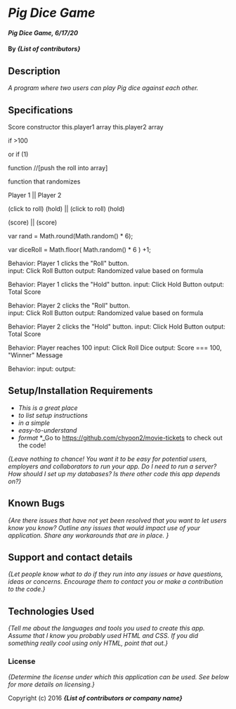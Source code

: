 # _Pig Dice Game_

#### _Pig Dice Game, 6/17/20_

#### By _**{List of contributors}**_

## Description

_A program where two users can play Pig dice against each other._

## Specifications

Score constructor
  this.player1 array
  this.player2 array
  
  if >100
  
  or if (1)

function //[push the roll into array]

function that randomizes

Player 1               ||   Player 2

(click to roll) (hold) ||  (click to roll) (hold)

(score)                 ||  (score)


  var rand = Math.round(Math.random() * 6);

var diceRoll = Math.floor( Math.random() * 6 ) +1;

Behavior: Player 1 clicks the "Roll" button.  
input: Click Roll Button
output: Randomized value based on formula

Behavior: Player 1 clicks the "Hold" button.
input: Click Hold Button
output: Total Score 

Behavior: Player 2 clicks the "Roll" button.  
input: Click Roll Button
output: Randomized value based on formula

Behavior: Player 2 clicks the "Hold" button.
input: Click Hold Button
output: Total Score 

Behavior: Player reaches 100
input: Click Roll Dice 
output: Score === 100, "Winner" Message

Behavior: 
input:
output: 

## Setup/Installation Requirements

* _This is a great place_
* _to list setup instructions_
* _in a simple_
* _easy-to-understand_
* _format_
*_Go to https://github.com/chyoon2/movie-tickets to check out the code!

_{Leave nothing to chance! You want it to be easy for potential users, employers and collaborators to run your app. Do I need to run a server? How should I set up my databases? Is there other code this app depends on?}_

## Known Bugs

_{Are there issues that have not yet been resolved that you want to let users know you know?  Outline any issues that would impact use of your application.  Share any workarounds that are in place. }_

## Support and contact details

_{Let people know what to do if they run into any issues or have questions, ideas or concerns.  Encourage them to contact you or make a contribution to the code.}_

## Technologies Used

_{Tell me about the languages and tools you used to create this app. Assume that I know you probably used HTML and CSS. If you did something really cool using only HTML, point that out.}_

### License

*{Determine the license under which this application can be used.  See below for more details on licensing.}*

Copyright (c) 2016 **_{List of contributors or company name}_**
